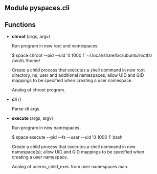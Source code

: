 Module pyspaces.cli
-------------------

Functions
---------
- **chroot** (args, argv)

    Run program in new root and namespaces.

    $ space chroot --pid --uid '0 1000 1'  ~/.local/share/lxc/ubuntu/rootfs/ /bin/ls /home/
  
    Create a child process that executes a shell command in new
root directory, ns, user and additional namespaces; allow UID
and GID mappings to be specified when creating a user namespace.
  
    Analog of chroot program.

- **cli** ()

    Parse cli args.

- **execute** (args, argv)

    Run program in new namespaces.

    $ space execute --pid --fs --user --uid '0 1000 1' bash
  
    Create a child process that executes a shell command in new
namespace(s); allow UID and GID mappings to be specified when
creating a user namespace.
  
    Analog of userns_child_exec from user namespaces man.
